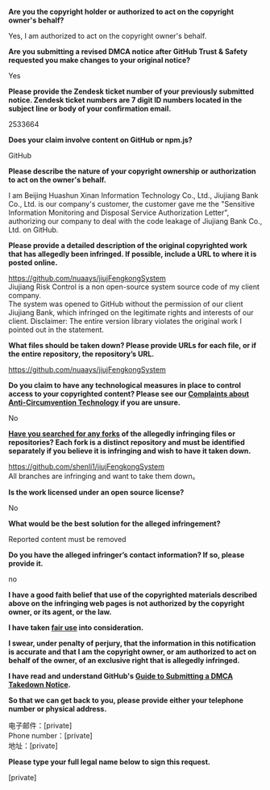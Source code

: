 **Are you the copyright holder or authorized to act on the copyright owner's behalf?**

Yes, I am authorized to act on the copyright owner's behalf.

**Are you submitting a revised DMCA notice after GitHub Trust & Safety requested you make changes to your original notice?**

Yes

**Please provide the Zendesk ticket number of your previously submitted notice. Zendesk ticket numbers are 7 digit ID numbers located in the subject line or body of your confirmation email.**

2533664

**Does your claim involve content on GitHub or npm.js?**

GitHub

**Please describe the nature of your copyright ownership or authorization to act on the owner's behalf.**

I am Beijing Huashun Xinan Information Technology Co., Ltd., Jiujiang Bank Co., Ltd. is our company's customer, the customer gave me the "Sensitive Information Monitoring and Disposal Service Authorization Letter", authorizing our company to deal with the code leakage of Jiujiang Bank Co., Ltd. on GitHub.

**Please provide a detailed description of the original copyrighted work that has allegedly been infringed. If possible, include a URL to where it is posted online.**

https://github.com/nuaays/jiujFengkongSystem    
Jiujiang Risk Control is a non open-source system source code of my client company.  
The system was opened to GitHub without the permission of our client Jiujiang Bank, which infringed on the legitimate rights and interests of our client.
Disclaimer: The entire version library violates the original work I pointed out in the statement.

**What files should be taken down? Please provide URLs for each file, or if the entire repository, the repository’s URL.**

https://github.com/nuaays/jiujFengkongSystem

**Do you claim to have any technological measures in place to control access to your copyrighted content? Please see our <a href="https://docs.github.com/articles/guide-to-submitting-a-dmca-takedown-notice#complaints-about-anti-circumvention-technology">Complaints about Anti-Circumvention Technology</a> if you are unsure.**

No

**<a href="https://docs.github.com/articles/dmca-takedown-policy#b-what-about-forks-or-whats-a-fork">Have you searched for any forks</a> of the allegedly infringing files or repositories? Each fork is a distinct repository and must be identified separately if you believe it is infringing and wish to have it taken down.**

https://github.com/shenli1/jiujFengkongSystem  
All branches are infringing and want to take them down。

**Is the work licensed under an open source license?**

No

**What would be the best solution for the alleged infringement?**

Reported content must be removed

**Do you have the alleged infringer’s contact information? If so, please provide it.**

no

**I have a good faith belief that use of the copyrighted materials described above on the infringing web pages is not authorized by the copyright owner, or its agent, or the law.**

**I have taken <a href="https://www.lumendatabase.org/topics/22">fair use</a> into consideration.**

**I swear, under penalty of perjury, that the information in this notification is accurate and that I am the copyright owner, or am authorized to act on behalf of the owner, of an exclusive right that is allegedly infringed.**

**I have read and understand GitHub's <a href="https://docs.github.com/articles/guide-to-submitting-a-dmca-takedown-notice/">Guide to Submitting a DMCA Takedown Notice</a>.**

**So that we can get back to you, please provide either your telephone number or physical address.**

电子邮件：[private]  
Phone number：[private]  
地址：[private]

**Please type your full legal name below to sign this request.**

[private]
